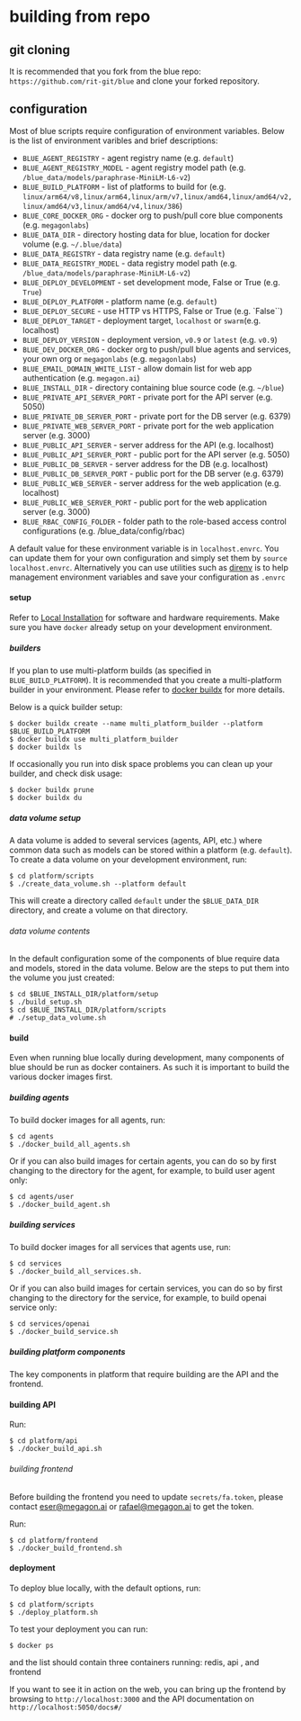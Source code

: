 # building from repo

## git cloning

It is recommended that you fork from the blue repo: `https://github.com/rit-git/blue` and clone your forked repository.

## configuration

Most of blue scripts require configuration of environment variables. Below is the list of environment varibles and brief descriptions:

- `BLUE_AGENT_REGISTRY` - agent registry name (e.g. `default`)
- `BLUE_AGENT_REGISTRY_MODEL` - agent registry model path (e.g. `/blue_data/models/paraphrase-MiniLM-L6-v2`)
- `BLUE_BUILD_PLATFORM` - list of platforms to build for (e.g. `linux/arm64/v8,linux/arm64,linux/arm/v7,linux/amd64,linux/amd64/v2,linux/amd64/v3,linux/amd64/v4,linux/386`)
- `BLUE_CORE_DOCKER_ORG` - docker org to push/pull core blue components (e.g. `megagonlabs`)
- `BLUE_DATA_DIR` - directory hosting data for blue, location for docker volume (e.g. `~/.blue/data`)
- `BLUE_DATA_REGISTRY` - data registry name (e.g. `default`)
- `BLUE_DATA_REGISTRY_MODEL` - data registry model path (e.g. `/blue_data/models/paraphrase-MiniLM-L6-v2`)
- `BLUE_DEPLOY_DEVELOPMENT` - set development mode, False or True (e.g. `True`)
- `BLUE_DEPLOY_PLATFORM` - platform name (e.g. `default`)
- `BLUE_DEPLOY_SECURE` - use HTTP vs HTTPS, False or True (e.g. `False``)
- `BLUE_DEPLOY_TARGET` - deployment target, `localhost` or `swarm`(e.g. localhost)
- `BLUE_DEPLOY_VERSION` - deployment version, `v0.9` or `latest`  (e.g. `v0.9`)
- `BLUE_DEV_DOCKER_ORG` - docker org to push/pull blue agents and services, your own org or `megagonlabs` (e.g. `megagonlabs`)
- `BLUE_EMAIL_DOMAIN_WHITE_LIST` - allow domain list for web app authentication (e.g. `megagon.ai`)
- `BLUE_INSTALL_DIR` - directory containing blue source code (e.g. `~/blue`)
- `BLUE_PRIVATE_API_SERVER_PORT` - private port for the API server (e.g. 5050)
- `BLUE_PRIVATE_DB_SERVER_PORT` - private port for the DB server (e.g. 6379)
- `BLUE_PRIVATE_WEB_SERVER_PORT` - private port for the web application server (e.g. 3000)
- `BLUE_PUBLIC_API_SERVER` - server address for the API (e.g. localhost)
- `BLUE_PUBLIC_API_SERVER_PORT` - public port for the API server  (e.g. 5050)
- `BLUE_PUBLIC_DB_SERVER` - server address for the DB  (e.g. localhost)
- `BLUE_PUBLIC_DB_SERVER_PORT` - public port for the DB server (e.g. 6379)
- `BLUE_PUBLIC_WEB_SERVER` - server address for the web application (e.g. localhost)
- `BLUE_PUBLIC_WEB_SERVER_PORT` -  public port for the web application server (e.g. 3000)
- `BLUE_RBAC_CONFIG_FOLDER` - folder path to the role-based access control configurations (e.g. /blue_data/config/rbac)

A default value for these environment variable is in `localhost.envrc`. You can update them for your own configuration and simply set them by `source localhost.envrc`. Alternatively you can use utilities such as [direnv](https://direnv.net/) is  to help management environment variables and save your configuration as `.envrc`

#### setup

Refer to [Local Installation](LOCAL-INSTALLATION) for software and hardware requirements. Make sure you have `docker` already setup on your development environment.

##### builders

If you plan to use multi-platform builds (as specified in `BLUE_BUILD_PLATFORM`). It is recommended that you create a multi-platform builder in your environment. Please refer to [docker buildx](https://docs.docker.com/reference/cli/docker/buildx/) for more details. 

Below is a quick builder setup:
```
$ docker buildx create --name multi_platform_builder --platform $BLUE_BUILD_PLATFORM
$ docker buildx use multi_platform_builder
$ docker buildx ls
```

If occasionally you run into disk space problems you can clean up your builder, and check disk usage:
```
$ docker buildx prune
$ docker buildx du
```

##### data volume setup

A data volume is added to several services (agents, API, etc.) where common data such as models can be stored within a platform (e.g. `default`). To create a data volume on your development environment, run:

```
$ cd platform/scripts
$ ./create_data_volume.sh --platform default
```
This will create a directory called `default` under the `$BLUE_DATA_DIR` directory, and create a volume on that directory.

###### data volume contents

In the default configuration some of the components of blue require data and models, stored in the data volume. Below are the steps to put them into the volume you just created:

```
$ cd $BLUE_INSTALL_DIR/platform/setup
$ ./build_setup.sh
$ cd $BLUE_INSTALL_DIR/platform/scripts
# ./setup_data_volume.sh
```


#### build

Even when running blue locally during development, many components of blue should be run as docker containers. As such it is important to build the various docker images first.

##### building agents

To build docker images for all agents, run:
```
$ cd agents
$ ./docker_build_all_agents.sh
```

Or if you can also build images for certain agents, you can do so by first changing to the directory for the agent, for example, to build user agent only:
```
$ cd agents/user
$ ./docker_build_agent.sh
```

##### building services 

To build docker images for all services that agents use, run:
```
$ cd services
$ ./docker_build_all_services.sh.
```

Or if you can also build images for certain services, you can do so by first changing to the directory for the service, for example, to build openai service only:
```
$ cd services/openai
$ ./docker_build_service.sh
```


##### building platform components

The key components in platform that require building are the API and the frontend.

#### building API

Run:
```
$ cd platform/api
$ ./docker_build_api.sh
```

###### building frontend

Before building the frontend you need to update `secrets/fa.token`, please contact eser@megagon.ai or rafael@megagon.ai to get the token.

Run:
```
$ cd platform/frontend
$ ./docker_build_frontend.sh
```

#### deployment

To deploy blue locally, with the default options, run:
```
$ cd platform/scripts
$ ./deploy_platform.sh
```

To test your deployment you can run:
```
$ docker ps
```

and the list should contain three containers running: redis, api , and frontend

If you want to see it in action on the web, you can bring up the frontend by browsing to `http://localhost:3000` and the API documentation on `http://localhost:5050/docs#/`


</br>
</br>
